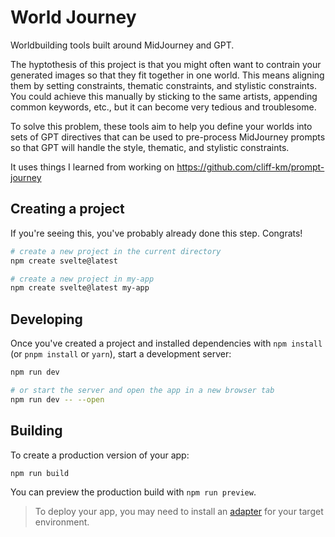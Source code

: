 # World Journey

Worldbuilding tools built around MidJourney and GPT.

The hyptothesis of this project is that you might often want to contrain your generated images so that they fit together in one world. This means aligning them by setting constraints, thematic constraints, and stylistic constraints. You could achieve this manually by sticking to the same artists, appending common keywords, etc., but it can become very tedious and troublesome.

To solve this problem, these tools aim to help you define your worlds into sets of GPT directives that can be used to pre-process MidJourney prompts so that GPT will handle the style, thematic, and stylistic constraints.

It uses things I learned from working on https://github.com/cliff-km/prompt-journey

## Creating a project

If you're seeing this, you've probably already done this step. Congrats!

```bash
# create a new project in the current directory
npm create svelte@latest

# create a new project in my-app
npm create svelte@latest my-app
```

## Developing

Once you've created a project and installed dependencies with `npm install` (or `pnpm install` or `yarn`), start a development server:

```bash
npm run dev

# or start the server and open the app in a new browser tab
npm run dev -- --open
```

## Building

To create a production version of your app:

```bash
npm run build
```

You can preview the production build with `npm run preview`.

> To deploy your app, you may need to install an [adapter](https://kit.svelte.dev/docs/adapters) for your target environment.
